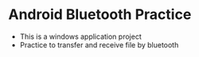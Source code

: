 # Android Bluetooth Practice
* This is a windows application project
* Practice to transfer and receive file by bluetooth